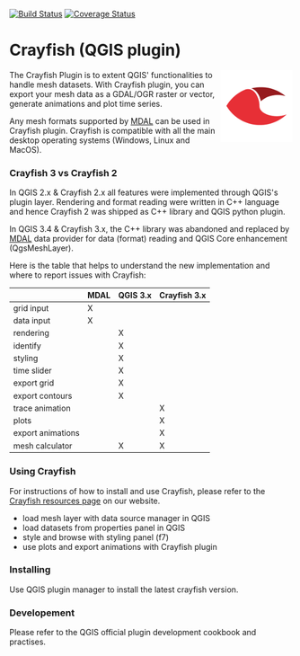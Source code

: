 [![Build Status](https://travis-ci.org/lutraconsulting/qgis-crayfish-plugin.svg?branch=master)](https://travis-ci.org/lutraconsulting/qgis-crayfish-plugin)
[![Coverage Status](https://img.shields.io/coveralls/lutraconsulting/qgis-crayfish-plugin.svg)](https://coveralls.io/github/lutraconsulting/qgis-crayfish-plugin?branch=master)

Crayfish (QGIS plugin)
======================

<img align="right" src="https://raw.githubusercontent.com/lutraconsulting/qgis-crayfish-plugin/master/crayfish/images/crayfish_128px.png">

The Crayfish Plugin is to extent QGIS' functionalities to handle mesh datasets. With Crayfish plugin, you can export your mesh data as a GDAL/OGR raster or vector, generate animations and plot time series.

Any mesh formats supported by [MDAL](https://github.com/lutraconsulting/MDAL) can be used in Crayfish plugin. Crayfish is compatible with all the main desktop operating systems (Windows, Linux and MacOS).

### Crayfish 3 vs Crayfish 2

In QGIS 2.x & Crayfish 2.x all features were implemented through QGIS's plugin layer. Rendering and format reading
were written in C++ language and hence Crayfish 2 was shipped as C++ library and QGIS python plugin.

In QGIS 3.4 & Crayfish 3.x, the C++ library was abandoned and replaced by [MDAL](https://github.com/lutraconsulting/MDAL)
data provider for data (format) reading and QGIS Core enhancement (QgsMeshLayer).

Here is the table that helps to understand the new implementation and where to report issues with Crayfish:

|                   | MDAL  | QGIS 3.x  |  Crayfish 3.x  |
|-------------------|-------|-----------|----------------|
| grid input        |   X   |           |                |
| data input        |   X   |           |                |
| rendering         |       |     X     |                |
| identify          |       |     X     |                |
| styling           |       |     X     |                |
| time slider       |       |     X     |                |
| export grid       |       |     X     |                |
| export contours   |       |     X     |                |
| trace animation   |       |           |        X       |
| plots             |       |           |        X       |
| export animations |       |           |        X       |
| mesh calculator   |       |     X     |        X       |

### Using Crayfish

For instructions of how to install and use Crayfish, please refer to the [Crayfish resources page][crp] on our website.

* load mesh layer with data source manager in QGIS
* load datasets from properties panel in QGIS
* style and browse with styling panel (f7)
* use plots and export animations with Crayfish plugin

### Installing

Use QGIS plugin manager to install the latest crayfish version.

[crp]: https://www.lutraconsulting.co.uk/projects/crayfish

### Developement

Please refer to the QGIS official plugin development cookbook and practises.
